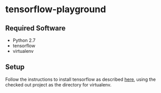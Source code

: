 # tensorflow-playground

## Required Software

* Python 2.7
* tensorflow
* virtualenv

## Setup

Follow the instructions to install tensorflow as described [here](https://www.tensorflow.org/install/), using the checked out project as the directory for virtualenv.